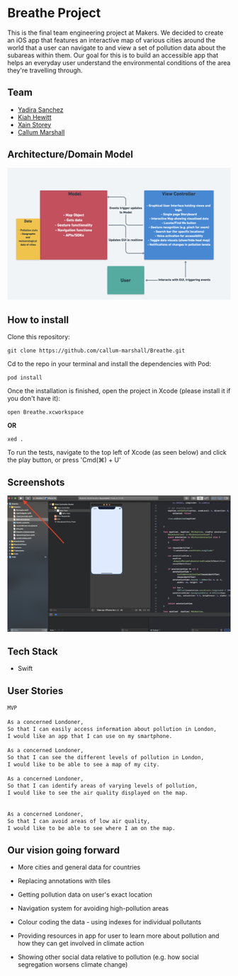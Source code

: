 # Breathe Project

This is the final team engineering project at Makers. We decided to create an iOS app that features an interactive map of various cities around the world that a user can navigate to and view a set of pollution data about the subareas within them. Our goal for this is to build an accessible app that helps an everyday user understand the environmental conditions of the area they're travelling through.

## Team

- [Yadira Sanchez](https://github.com/yadlra)
- [Kiah Hewitt](https://github.com/kiahjade)
- [Xain Storey](https://github.com/Xa1n)
- [Callum Marshall](https://github.com/callum-marshall)


## Architecture/Domain Model

![alt text](https://github.com/callum-marshall/Breathe/blob/master/MVC-Architecture.png)

## How to install

Clone this repository:
```
git clone https://github.com/callum-marshall/Breathe.git
```
Cd to the repo in your terminal and install the dependencies with Pod:
```
pod install
```
Once the installation is finished, open the project in Xcode (please install it if you don't have it):
```
open Breathe.xcworkspace
```
**OR**
```
xed .
```
To run the tests, navigate to the top left of Xcode (as seen below) and click the play button, or press 'Cmd(⌘) + U'

## Screenshots

![alt text](https://github.com/callum-marshall/Breathe/blob/master/Test_Instruction.png)


## Tech Stack

- Swift

## User Stories

```
MVP 

As a concerned Londoner,
So that I can easily access information about pollution in London,
I would like an app that I can use on my smartphone.

As a concerned Londoner,
So that I can see the different levels of pollution in London,
I would like to be able to see a map of my city.

As a concerned Londoner,
So that I can identify areas of varying levels of pollution,
I would like to see the air quality displayed on the map.


As a concerned Londoner,
So that I can avoid areas of low air quality,
I would like to be able to see where I am on the map.

```

## Our vision going forward

- More cities and general data for countries

- Replacing annotations with tiles

- Getting pollution data on user's exact location

- Navigation system for avoiding high-pollution areas

- Colour coding the data - using indexes for individual pollutants

- Providing resources in app for user to learn more about pollution and how they can get involved in climate action

- Showing other social data relative to pollution (e.g. how social segregation worsens climate change)

